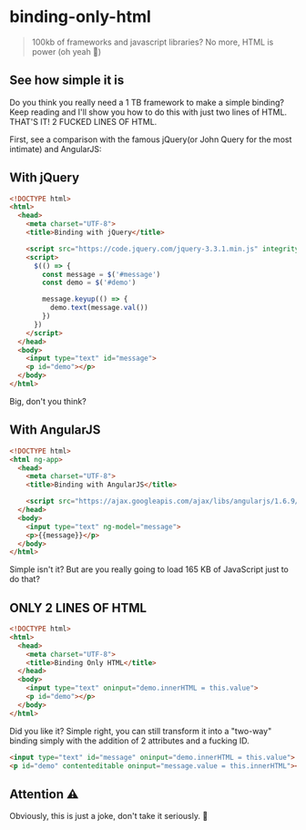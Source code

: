 # binding-only-html

> 100kb of frameworks and javascript libraries? No more, HTML is power (oh yeah 🤘)

## See how simple it is

Do you think you really need a 1 TB framework to make a simple binding? Keep reading and I'll show you how to do this with just two lines of HTML.
THAT'S IT! 2 FUCKED LINES OF HTML.

First, see a comparison with the famous jQuery(or John Query for the most intimate) and AngularJS:

## With jQuery

``` html
<!DOCTYPE html>
<html>
  <head>
    <meta charset="UTF-8">
    <title>Binding with jQuery</title>

    <script src="https://code.jquery.com/jquery-3.3.1.min.js" integrity="sha256-FgpCb/KJQlLNfOu91ta32o/NMZxltwRo8QtmkMRdAu8=" crossorigin="anonymous"></script>
    <script>
      $(() => {
        const message = $('#message')
        const demo = $('#demo')

        message.keyup(() => {
          demo.text(message.val())
        })
      })
    </script>
  </head>
  <body>
    <input type="text" id="message">
    <p id="demo"></p>
  </body>
</html>
```

Big, don't you think?

## With AngularJS

``` html
<!DOCTYPE html>
<html ng-app>
  <head>
    <meta charset="UTF-8">
    <title>Binding with AngularJS</title>

    <script src="https://ajax.googleapis.com/ajax/libs/angularjs/1.6.9/angular.min.js"></script>
  </head>
  <body>
    <input type="text" ng-model="message">
    <p>{{message}}</p>
  </body>
</html>
```

Simple isn't it? But are you really going to load 165 KB of JavaScript just to do that?

## ONLY 2 LINES OF HTML

``` html
<!DOCTYPE html>
<html>
  <head>
    <meta charset="UTF-8">
    <title>Binding Only HTML</title>
  </head>
  <body>
    <input type="text" oninput="demo.innerHTML = this.value">
    <p id="demo"></p>
  </body>
</html>
```

Did you like it? Simple right, you can still transform it into a "two-way" binding simply with the addition of 2 attributes and a fucking ID.

``` html
<input type="text" id="message" oninput="demo.innerHTML = this.value">
<p id="demo" contenteditable oninput="message.value = this.innerHTML"></p>
```

## Attention ⚠️
Obviously, this is just a joke, don't take it seriously. 👾

